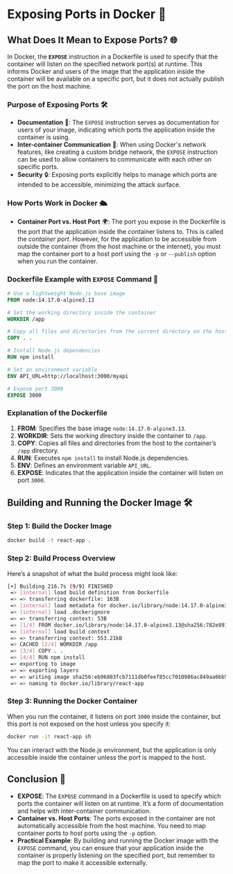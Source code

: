 # Exposing Ports in Docker 🐳

## What Does It Mean to Expose Ports? 🌐

In Docker, the **`EXPOSE`** instruction in a Dockerfile is used to specify that the container will listen on the specified network port(s) at runtime. This informs Docker and users of the image that the application inside the container will be available on a specific port, but it does not actually publish the port on the host machine.

### Purpose of Exposing Ports 🛠️

- **Documentation** 📄: The `EXPOSE` instruction serves as documentation for users of your image, indicating which ports the application inside the container is using.
- **Inter-container Communication** 🔄: When using Docker's network features, like creating a custom bridge network, the `EXPOSE` instruction can be used to allow containers to communicate with each other on specific ports.
- **Security** 🔒: Exposing ports explicitly helps to manage which ports are intended to be accessible, minimizing the attack surface.

### How Ports Work in Docker 🛳️

- **Container Port vs. Host Port** 🌍: The port you expose in the Dockerfile is the port that the application inside the container listens to. This is called the *container port*. However, for the application to be accessible from outside the container (from the host machine or the internet), you must map the container port to a host port using the `-p` or `--publish` option when you run the container.

### Dockerfile Example with `EXPOSE` Command 📝

```Dockerfile
# Use a lightweight Node.js base image
FROM node:14.17.0-alpine3.13

# Set the working directory inside the container
WORKDIR /app

# Copy all files and directories from the current directory on the host to /app in the container
COPY . .

# Install Node.js dependencies
RUN npm install

# Set an environment variable
ENV API_URL=http://localhost:3000/myapi

# Expose port 3000
EXPOSE 3000
```

### Explanation of the Dockerfile

1. **FROM**: Specifies the base image `node:14.17.0-alpine3.13`.
2. **WORKDIR**: Sets the working directory inside the container to `/app`.
3. **COPY**: Copies all files and directories from the host to the container’s `/app` directory.
4. **RUN**: Executes `npm install` to install Node.js dependencies.
5. **ENV**: Defines an environment variable `API_URL`.
6. **EXPOSE**: Indicates that the application inside the container will listen on port `3000`.

## Building and Running the Docker Image 🛠️

### Step 1: Build the Docker Image

```bash
docker build -t react-app .
```

### Step 2: Build Process Overview

Here’s a snapshot of what the build process might look like:

```bash
[+] Building 216.7s (9/9) FINISHED                                           docker:default 
 => [internal] load build definition from Dockerfile                                   0.2s 
 => => transferring dockerfile: 163B                                                   0.0s 
 => [internal] load metadata for docker.io/library/node:14.17.0-alpine3.13             3.1s 
 => [internal] load .dockerignore                                                      0.1s 
 => => transferring context: 53B                                                       0.0s 
 => [1/4] FROM docker.io/library/node:14.17.0-alpine3.13@sha256:782e891986f16cc661bfe  0.0s 
 => [internal] load build context                                                      0.7s 
 => => transferring context: 553.21kB                                                  0.5s 
 => CACHED [2/4] WORKDIR /app                                                          0.0s 
 => [3/4] COPY . .                                                                     0.1s 
 => [4/4] RUN npm install                                                            188.4s 
 => exporting to image                                                                17.5s 
 => => exporting layers                                                               16.4s 
 => => writing image sha256:eb96803fcb7111db0feef85cc7010986ac849aa66b5be49782ee0aa81  0.1s 
 => => naming to docker.io/library/react-app                                           0.1s 
```

### Step 3: Running the Docker Container

When you run the container, it listens on port `3000` inside the container, but this port is not exposed on the host unless you specify it:

```bash
docker run -it react-app sh
```

You can interact with the Node.js environment, but the application is only accessible inside the container unless the port is mapped to the host.
## Conclusion 🎯

- **EXPOSE**: The `EXPOSE` command in a Dockerfile is used to specify which ports the container will listen on at runtime. It’s a form of documentation and helps with inter-container communication.
- **Container vs. Host Ports**: The ports exposed in the container are not automatically accessible from the host machine. You need to map container ports to host ports using the `-p` option.
- **Practical Example**: By building and running the Docker image with the `EXPOSE` command, you can ensure that your application inside the container is properly listening on the specified port, but remember to map the port to make it accessible externally.
